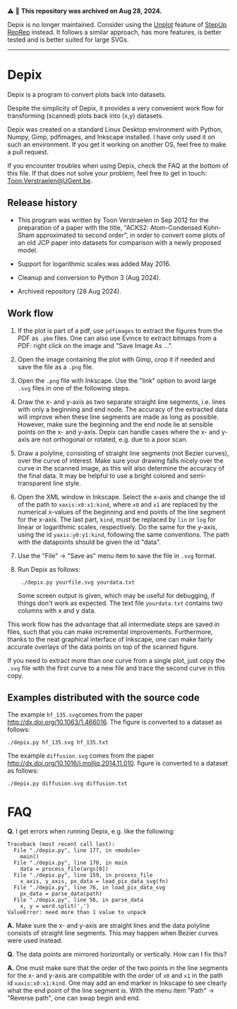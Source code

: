 :warning: :rotating_light: **This repository was archived on Aug 28, 2024.**

Depix is no longer maintained. Consider using the [Unplot](https://reproducible-reporting.github.io/stepup-reprep/advanced_topics/unplot/) feature of [StepUp RepRep](https://reproducible-reporting.github.io/stepup-reprep/) instead.
It follows a similar approach, has more features, is better tested and is better suited for large SVGs.

---

# Depix

Depix is a program to convert plots back into datasets.

Despite the simplicity of Depix, it provides a very convenient work flow for transforming
(scanned) plots back into (x,y) datasets.

Depix was created on a standard Linux Desktop environment with Python, Numpy, Gimp,
pdfimages, and Inkscape installed. I have only used it on such an environment. If you get
it working on another OS, feel free to make a pull request.

If you encounter troubles when using Depix, check the FAQ at the bottom of this
file. If that does not solve your problem, feel free to get in touch:
Toon.Verstraelen@UGent.be.


## Release history

* This program was written by Toon Verstraelen in Sep 2012 for the preparation of a paper
  with the title, "ACKS2: Atom-Condensed Kohn-Sham approximated to second order", in order
  to convert some plots of an old JCP paper into datasets for comparison with a newly
  proposed model.

* Support for logarithmic scales was added May 2016.

* Cleanup and conversion to Python 3 (Aug 2024).

* Archived repository (28 Aug 2024).


## Work flow

1. If the plot is part of a pdf, use ``pdfimages`` to extract the figures from the PDF as
   ``.pbm`` files. One can also use Evince to extract bitmaps from a PDF: right click on
   the image and "Save Image As ...".

2. Open the image containing the plot with Gimp, crop it if needed and save the file as a
   ``.png`` file.

3. Open the ``.png`` file with Inkscape. Use the "link" option to avoid large ``.svg``
   files in one of the following steps.

4. Draw the x- and y-axis as two separate straight line segments, i.e. lines with only a
   beginning and end node. The accuracy of the extracted data will improve when these line
   segments are made as long as possible. However, make sure the beginning and the end
   node lie at sensible points on the x- and y-axis. Depix can handle cases where the x-
   and y-axis are not orthogonal or rotated, e.g. due to a poor scan.

5. Draw a polyline, consisting of straight line segments (not Bezier curves), over the
   curve of interest. Make sure your drawing falls nicely over the curve in the scanned
   image, as this will also determine the accuracy of the final data. It may be helpful to
   use a bright colored and semi-transparent line style.

4. Open the XML window in Inkscape. Select the x-axis and change the id of the path to
   ``xaxis:x0:x1:kind``, where ``x0`` and ``x1`` are replaced by the numerical x-values of
   the beginning and end points of the line segment for the x-axis. The last part,
   ``kind``, must be replaced by ``lin`` or ``log`` for linear or logarithmic scales,
   respectively. Do the same for the y-axis, using the id ``yaxis:y0:y1:kind``, following
   the same conventions. The path with the datapoints should be given the id "data".

5. Use the "File" -> "Save as" menu item to save the file in ``.svg`` format.

6. Run Depix as follows:

        ./depix.py yourfile.svg yourdata.txt

   Some screen output is given, which may be useful for debugging, if things don't work as
   expected. The text file ``yourdata.txt`` contains two columns with x and y data.

This work flow has the advantage that all intermediate steps are saved in files, such that
you can make incremental improvements. Furthermore, thanks to the neat graphical interface
of Inkscape, one can make fairly accurate overlays of the data points on top of the
scanned figure.

If you need to extract more than one curve from a single plot, just copy the ``.svg`` file
with the first curve to a new file and trace the second curve in this copy.


## Examples distributed with the source code


The example ``hf_135.svg``comes from the paper http://dx.doi.org/10.1063/1.466016. The
figure is converted to a dataset as follows:

    ./depix.py hf_135.svg hf_135.txt

The example ``diffusion.svg`` comes from the paper http://dx.doi.org/10.1016/j.molliq.2014.11.010.
figure is converted to a dataset as follows:

    ./depix.py diffusion.svg diffusion.txt


FAQ
===

**Q.** I get errors when running Depix, e.g. like the following:

    Traceback (most recent call last):
      File "./depix.py", line 177, in <module>
        main()
      File "./depix.py", line 170, in main
        data = process_file(args[0])
      File "./depix.py", line 159, in process_file
        x_axis, y_axis, px_data = load_pix_data_svg(fn)
      File "./depix.py", line 76, in load_pix_data_svg
        px_data = parse_data(path)
      File "./depix.py", line 56, in parse_data
        x, y = word.split(',')
    ValueError: need more than 1 value to unpack

**A.** Make sure the x- and y-axis are straight lines and the data polyline consists of
straight line segments. This may happen when Bezier curves were used instead.


**Q.** The data points are mirrored horizontally or vertically. How can I fix this?

**A.** One must make sure that the order of the two points in the line segments for the x-
and y-axis are compatible with the order of ``x0`` and ``x1`` in the path id
``xaxis:x0:x1:kind``. One may add an end marker in Inkscape to see clearly what the end
point of the line segment is. With the menu item "Path" -> "Reverse path", one can swap
begin and end.
